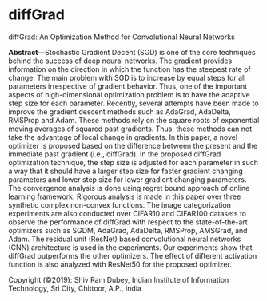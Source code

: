 # diffGrad
diffGrad: An Optimization Method for Convolutional Neural Networks

<b>Abstract—</b>Stochastic Gradient Decent (SGD) is one of the core techniques behind the success of deep neural networks. The gradient provides information on the direction in which the function has the steepest rate of change. The main problem with SGD is to increase by equal steps for all parameters irrespective of gradient behavior. Thus, one of the important aspects of high-dimensional optimization problem is to have the adaptive step size for each parameter. Recently, several attempts have been made to improve the gradient descent methods such as AdaGrad, AdaDelta, RMSProp and Adam. These methods rely on the square roots of exponential moving averages of squared past gradients. Thus, these methods can not take the advantage of local change in gradients. In this paper, a novel optimizer is proposed based on the difference between the present and the immediate past gradient (i.e., diffGrad). In the proposed diffGrad optimization technique, the step size is adjusted for each parameter in such a way that it should have a larger step size for faster gradient changing parameters and lower step size for lower gradient changing parameters. The convergence analysis is done using regret bound approach of online learning framework. Rigorous analysis is made in this paper over three synthetic complex non-convex functions. The image categorization experiments are also conducted over CIFAR10 and CIFAR100 datasets to observe the performance of diffGrad with respect to the state-of-the-art optimizers such as SGDM, AdaGrad, AdaDelta, RMSProp, AMSGrad, and Adam. The residual unit (ResNet) based convolutional neural networks (CNN) architecture is used in the experiments. Our experiments show that diffGrad outperforms the other optimizers. The effect of different activation function is also analyzed with ResNet50 for the proposed optimizer.




Copyright (©2019): Shiv Ram Dubey, Indian Institute of Information Technology, Sri City, Chittoor, A.P., India
